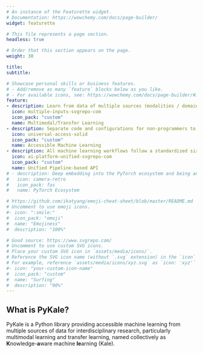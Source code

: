 ```yaml
---
# An instance of the Featurette widget.
# Documentation: https://wowchemy.com/docs/page-builder/
widget: featurette

# This file represents a page section.
headless: true

# Order that this section appears on the page.
weight: 30

title: 
subtitle:

# Showcase personal skills or business features.
# - Add/remove as many `feature` blocks below as you like.
# - For available icons, see: https://wowchemy.com/docs/page-builder/#icons
feature:
- description: Learn from data of multiple sources (modalities / domains) under one roof.
  icon: multiple-inputs-svgrepo-com
  icon_pack: "custom"
  name: Multimodal/Transfer Learning
- description: Separate code and configurations for non-programmers to configure systems without coding.
  icon: universal-access-solid
  icon_pack: "custom"
  name: Accessible Machine Learning
- description: All machine learning workflows follow a standardized six-step pipeline.
  icon: ai-platform-unified-svgrepo-com
  icon_pack: "custom"
  name: Unified Pipeline-based API
# - description: Deep embedding into the PyTorch ecosystem and being an official member of it.
#   icon: camera-retro
#   icon_pack: fas
#   name: PyTorch Ecosystem

# https://github.com/ikatyang/emoji-cheat-sheet/blob/master/README.md
# Uncomment to use emoji icons.
#- icon: ":smile:"
#  icon_pack: "emoji"
#  name: "Emojiness"
#  description: "100%"  

# Good source: https://www.svgrepo.com/ 
# Uncomment to use custom SVG icons.
# Place your custom SVG icon in `assets/media/icons/`.
# Reference the SVG icon name (without `.svg` extension) in the `icon` field.
# For example, reference `assets/media/icons/xyz.svg` as `icon: 'xyz'`
#- icon: "your-custom-icon-name"
#  icon_pack: "custom"
#  name: "Surfing"
#  description: "90%"
---
```


## What is PyKale?

PyKale is a Python library providing accessible machine learning from multiple sources of data for interdisciplinary research, particularly multimodal learning and transfer learning, named collectively as **K**nowledge-**a**ware machine **le**arning (Kale).

